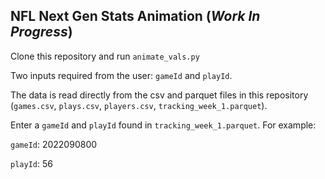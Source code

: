 ## NFL Next Gen Stats Animation (*Work In Progress*)

Clone this repository and run `animate_vals.py`

Two inputs required from the user: `gameId` and `playId`. 

The data is read directly from the csv and parquet files in this repository (`games.csv`, `plays.csv`, `players.csv`, `tracking_week_1.parquet`).

Enter a `gameId` and `playId` found in `tracking_week_1.parquet`. For example:

`gameId`: 2022090800

`playId`: 56
